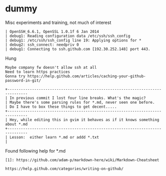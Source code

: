 # dummy
Misc experiments and training, not much of interest


    | OpenSSH_6.6.1, OpenSSL 1.0.1f 6 Jan 2014
    | debug1: Reading configuration data /etc/ssh/ssh_config
    | debug1: /etc/ssh/ssh_config line 19: Applying options for *
    | debug2: ssh_connect: needpriv 0
    | debug1: Connecting to ssh.github.com [192.30.252.148] port 443.
Hung 


    Maybe company fw doesn't allow ssh at all
    Need to learn https practices
    Gonna try https://help.github.com/articles/caching-your-github-password-in-git/

    +-------------------------------------------------------------------------------
    | In previous commit I lost four line breaks. What's the magic?
    | Maybe there's some parsing rules for *.md, never seen one before.
    | Do I have to box these things to get decent.....
    +-------------------------------------------------------------------------------
    | Hey, while editing this in gvim it behaves as if it knows something about *.md
    +-------------------------------------------------------------------------------
    | Lesson:  either learn *.md or addd *.txt
    |


Found following help for *.md

    [1]: https://github.com/adam-p/markdown-here/wiki/Markdown-Cheatsheet

    https://help.github.com/categories/writing-on-github/


